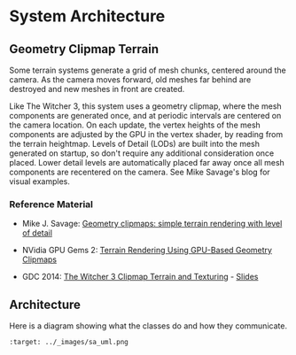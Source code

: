 System Architecture
=====================

## Geometry Clipmap Terrain
Some terrain systems generate a grid of mesh chunks, centered around the camera. As the camera moves forward, old meshes far behind are destroyed and new meshes in front are created.

Like The Witcher 3, this system uses a geometry clipmap, where the mesh components are generated once, and at periodic intervals are centered on the camera location. On each update, the vertex heights of the mesh components are adjusted by the GPU in the vertex shader, by reading from the terrain heightmap. Levels of Detail (LODs) are built into the mesh generated on startup, so don't require any additional consideration once placed. Lower detail levels are automatically placed far away once all mesh components are recentered on the camera. See Mike Savage's blog for visual examples.

### Reference Material
* Mike J. Savage: [Geometry clipmaps: simple terrain rendering with level of detail](https://mikejsavage.co.uk/blog/geometry-clipmaps.html)

* NVidia GPU Gems 2: [Terrain Rendering Using GPU-Based Geometry Clipmaps](https://developer.nvidia.com/gpugems/gpugems2/part-i-geometric-complexity/chapter-2-terrain-rendering-using-gpu-based-geometry)

* GDC 2014: [The Witcher 3 Clipmap Terrain and Texturing](https://archive.org/details/GDC2014Gollent) - [Slides](https://ubm-twvideo01.s3.amazonaws.com/o1/vault/GDC2014/Presentations/Gollent_Marcin_Landscape_Creation_and.pdf)

## Architecture
Here is a diagram showing what the classes do and how they communicate.

```{image} images/sa_uml.png
:target: ../_images/sa_uml.png
```